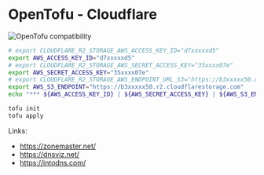 # OpenTofu - Cloudflare

![OpenTofu compatibility](https://img.shields.io/badge/OpenTofu-Compatible-FFDA18?logo=opentofu&logoColor=white)

```bash
# export CLOUDFLARE_R2_STORAGE_AWS_ACCESS_KEY_ID="d7xxxxxd5"
export AWS_ACCESS_KEY_ID="d7xxxxxd5"
# export CLOUDFLARE_R2_STORAGE_AWS_SECRET_ACCESS_KEY="35xxxx07e"
export AWS_SECRET_ACCESS_KEY="35xxxx07e"
# export CLOUDFLARE_R2_STORAGE_AWS_ENDPOINT_URL_S3="https://b3xxxxx50.r2.cloudflarestorage.com"
export AWS_S3_ENDPOINT="https://b3xxxxx50.r2.cloudflarestorage.com"
echo "*** ${AWS_ACCESS_KEY_ID} | ${AWS_SECRET_ACCESS_KEY} | ${AWS_S3_ENDPOINT}"

tofu init
tofu apply
```

Links:

* <https://zonemaster.net/>
* <https://dnsviz.net/>
* <https://intodns.com/>

